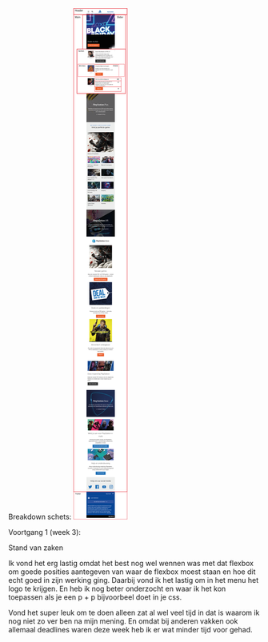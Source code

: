 <html>
<body<

<h1>Breakdown schets:</h1>

<img src="img/breakdownschets.png" />


<p>

Voortgang 1 (week 3):

Stand van zaken

Ik vond het erg lastig omdat het best nog wel wennen was met dat flexbox om goede posities aantegeven van waar de flexbox moest staan en hoe dit echt goed in zijn werking ging. Daarbij vond ik het lastig om in het menu het logo te krijgen. En heb ik nog beter onderzocht en waar ik het kon toepassen als je een p + p bijvoorbeel doet in je css.

Vond het super leuk om te doen alleen zat al wel veel tijd in dat is waarom ik nog niet zo ver ben na mijn mening. En omdat bij anderen vakken ook allemaal deadlines waren deze week heb ik er wat minder tijd voor gehad.

</p>
</body>
</html>
